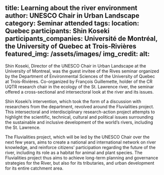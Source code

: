 title: Learning about the river environment
author: UNESCO Chair in Urban Landscape
category: Seminar attended
tags: 
location: Quebec
participants: Shin Koseki 
participants_companies: Université de Montréal, the University of Quebec at Trois-Rivières
featured_img: /assets/images/
img_credit:
alt:
---
Shin Koseki, Director of the UNESCO Chair in Urban Landscape at the University of Montreal, was the guest invitee of the Rives seminar organized by the Department of Environmental Sciences of the University of Quebec at Trois-Rivières. Co-organized by François Guillemette, holder of the CR UQTR research chair in the ecology of the St. Lawrence river, the seminar offered a cross-sectional and intersectoral look at the river and its issues.

Shin Koseki’s intervention, which took the form of a discussion with researchers from the department, revolved around the Fluvialities project. This intersectoral and interdisciplinary research-action project attempts to highlight the scientific, technical, cultural and political issues surrounding the sustainable and inclusive development of the world’s rivers, including the St. Lawrence.

The Fluvialities project, which will be led by the UNESCO Chair over the next few years, aims to create a national and international network on river knowledge, and reinforce citizens’ participation regarding the future of the river, including its role as a habitat for animal and plant species. The Fluvialities project thus aims to achieve long-term planning and governance strategies for the River, but also for its tributaries, and urban development for its entire catchment area.
